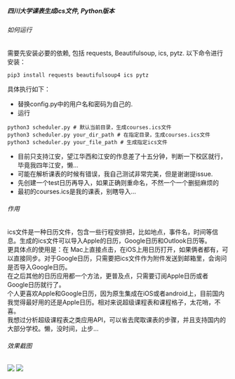 ##### 四川大学课表生成ics文件, Python版本
###### 如何运行
需要先安装必要的依赖, 包括 requests, Beautifulsoup, ics, pytz.
以下命令进行安装：
```shell
pip3 install requests beautifulsoup4 ics pytz
```
具体执行如下：
* 替换config.py中的用户名和密码为自己的.
* 运行
```shell
python3 scheduler.py # 默认当前目录，生成courses.ics文件
python3 scheduler.py your_dir_path # 在指定目录，生成courses.ics文件
python3 scheduler.py your_file_path # 生成指定ics文件
```
* 目前只支持江安，望江华西和江安的作息差了十五分钟，判断一下校区就行，毕竟我四年江安，懒...
* 可能在解析课表的时候有错误，我自己测试非常完美，但是谢谢提issue.
* 先创建一个test日历再导入，如果正确则重命名，不然一个一个删挺麻烦的
* 最初的courses.ics是我的课表，别瞎导入...

###### 作用
ics文件是一种日历文件，包含一些行程安排把，比如地点，事件名，时间等信息。生成的ics文件可以导入Apple的日历，Google日历和Outlook日历等。     
更具体点的使用是：在 Mac上直接点击，在iOS上用日历打开，如果俩者都有，可以直接同步。对于Google日历，只需要把ics文件作为附件发送到邮箱里，会询问是否导入Google日历。    
在之后其他的日历应用都一个方法，更普及点，只需要订阅Apple日历或者Google日历就行了。     
个人更喜欢Apple和Google日历，因为原生集成在iOS或者android上，目前国内我觉得最好用的还是Apple日历。相对来说超级课程表和课程格子，太花哨，不喜。    
我想过分析超级课程表之类应用API，可以省去爬取课表的步骤，并且支持国内的大部分学校。懒，没时间，止步...

###### 效果截图
![](http://omoitwcai.bkt.clouddn.com/2017-10-09-IMG_1172.PNG)
![](http://omoitwcai.bkt.clouddn.com/2017-10-09-IMG_1173.PNG)